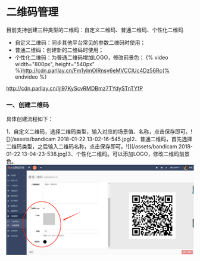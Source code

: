 # 二维码管理

目前支持创建三种类型的二维码：自定义二维码、普通二维码、个性化二维码

* 自定义二维码：同步其他平台常见的参数二维码时使用；
* 普通二维码：创建新的二维码时使用；
* 个性化二维码：为普通二维码增加LOGO，修改前景色；
{% video width="800px", height="540px" %}http://cdn.parllay.cn/Fm1ylmOIRnsv6eMVCClUc4Dz56Rc{% endvideo %}


http://cdn.parllay.cn/ljI97KyScvRMDBmz7TYdySTnTYfP

### 一、创建二维码

具体创建流程如下：

1、自定义二维码，选择二维码类型，输入对应的场景值、名称，点击保存即可。![](/assets/bandicam 2018-01-22 13-02-16-545.jpg)2、普通二维码，首先选择二维码类型，之后输入二维码名称，点击保存即可。![](/assets/bandicam 2018-01-22 13-04-23-538.jpg)3、个性化二维码。可以添加LOGO，修改二维码前景色。![](/assets/1516597586%281%29.png)

